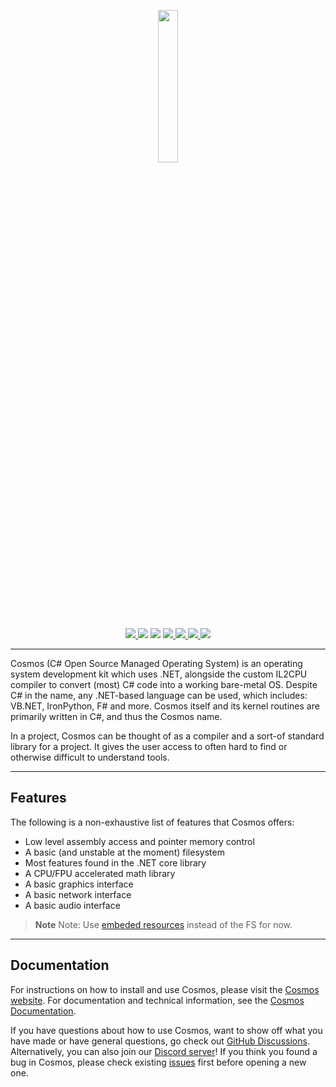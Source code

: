<p align="center">

  <img src="https://user-images.githubusercontent.com/63316499/89792973-43587480-daf3-11ea-99d6-82f89dd2ffc3.png" width="25%" />

</p>

<p align="center">

  <a href="https://ci.appveyor.com/api/projects/status/kust7g5dlnykhkaf/branch/master">
    <img src="https://ci.appveyor.com/api/projects/status/kust7g5dlnykhkaf/branch/master?svg=true" />
  </a>

  <img src="https://img.shields.io/github/languages/code-size/CosmosOS/Cosmos" />
  <img src="https://img.shields.io/github/downloads/CosmosOS/Cosmos/total" />

  <a href="https://github.com/CosmosOS/Cosmos/releases/latest">
    <img src="https://img.shields.io/github/v/release/CosmosOS/Cosmos" />
  </a>

  <a href="https://github.com/CosmosOS/Cosmos/blob/master/LICENSE.txt">
    <img src="https://img.shields.io/github/license/CosmosOS/Cosmos" />
  </a>

  <a href="https://github.com/CosmosOS/Cosmos/issues">
    <img src="https://img.shields.io/github/issues/CosmosOS/Cosmos" />
  </a>

  <a href="https://discord.com/invite/kwtBwv6jhD">
    <img src="https://img.shields.io/discord/833970409337913344" />
  </a>

</p>

<hr/>

Cosmos (C# Open Source Managed Operating System) is an operating system development kit which uses .NET, alongside the custom IL2CPU compiler to convert (most) C# code into a working bare-metal OS.
Despite C# in the name, any .NET-based language can be used, which includes: VB.NET, IronPython, F# and more. Cosmos itself and its kernel routines are primarily written in C#, and thus the Cosmos name.

In a project, Cosmos can be thought of as a compiler and a sort-of standard library for a project. It gives the user access to often hard to find or otherwise difficult to understand tools.

<hr/>

## Features

The following is a non-exhaustive list of features that Cosmos offers:

- Low level assembly access and pointer memory control
- A basic (and unstable at the moment) filesystem
- Most features found in the .NET core library
- A CPU/FPU accelerated math library
- A basic graphics interface
- A basic network interface
- A basic audio interface

> **Note**
> Note: Use [embeded resources](https://cosmosos.github.io/articles/Kernel/ManifestResouceStream.html) instead of the FS for now.

<hr/>

## Documentation

For instructions on how to install and use Cosmos, please visit the [Cosmos website](http://www.gocosmos.org).
For documentation and technical information, see the [Cosmos Documentation](https://cosmosos.github.io).

If you have questions about how to use Cosmos, want to show off what you have made or have general questions, go check out [GitHub Discussions](https://github.com/CosmosOS/Cosmos/discussions). Alternatively, you can also join our [Discord server](https://discord.com/invite/kwtBwv6jhD)! If you think you found a bug in Cosmos, please check existing [issues](https://github.com/CosmosOS/Cosmos/issues) first before opening a new one. 

</p>
